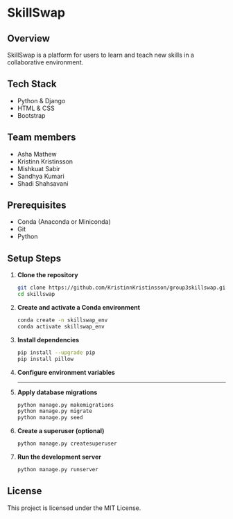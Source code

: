 # SkillSwap

## Overview

SkillSwap is a platform for users to learn and teach new skills in a collaborative environment.

## Tech Stack

- Python & Django
- HTML & CSS
- Bootstrap
## Team members

- Asha Mathew
- Kristinn Kristinsson
- Mishkuat Sabir
- Sandhya Kumari
- Shadi Shahsavani

## Prerequisites

- Conda (Anaconda or Miniconda)
- Git
- Python

## Setup Steps

1. **Clone the repository**

   ```bash
   git clone https://github.com/KristinnKristinsson/group3skillswap.git
   cd skillswap
   ```

2. **Create and activate a Conda environment**

   ```bash
   conda create -n skillswap_env 
   conda activate skillswap_env
   ```

3. **Install dependencies**

   ```bash
   pip install --upgrade pip
   pip install pillow
   ```

4. **Configure environment variables**

     -------

5. **Apply database migrations**

   ```bash
   python manage.py makemigrations
   python manage.py migrate
   python manage.py seed
   ```

6. **Create a superuser (optional)**

   ```bash
   python manage.py createsuperuser
   ```

7. **Run the development server**

   ```bash
   python manage.py runserver
   ```


## License

This project is licensed under the MIT License.


